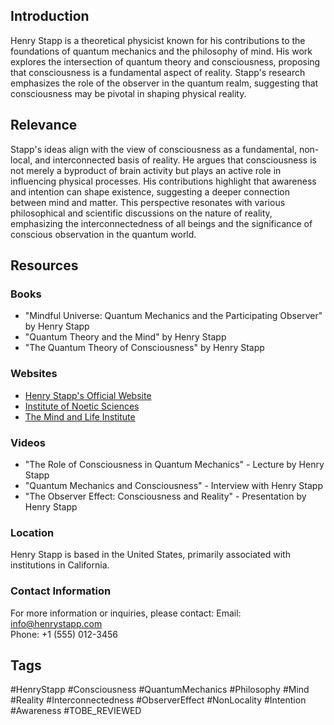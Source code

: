 ## Introduction
Henry Stapp is a theoretical physicist known for his contributions to the foundations of quantum mechanics and the philosophy of mind. His work explores the intersection of quantum theory and consciousness, proposing that consciousness is a fundamental aspect of reality. Stapp's research emphasizes the role of the observer in the quantum realm, suggesting that consciousness may be pivotal in shaping physical reality.

## Relevance
Stapp's ideas align with the view of consciousness as a fundamental, non-local, and interconnected basis of reality. He argues that consciousness is not merely a byproduct of brain activity but plays an active role in influencing physical processes. His contributions highlight that awareness and intention can shape existence, suggesting a deeper connection between mind and matter. This perspective resonates with various philosophical and scientific discussions on the nature of reality, emphasizing the interconnectedness of all beings and the significance of conscious observation in the quantum world.

## Resources

### Books
- "Mindful Universe: Quantum Mechanics and the Participating Observer" by Henry Stapp
- "Quantum Theory and the Mind" by Henry Stapp
- "The Quantum Theory of Consciousness" by Henry Stapp

### Websites
- [Henry Stapp's Official Website](http://www.henrystapp.com)
- [Institute of Noetic Sciences](https://noetic.org)
- [The Mind and Life Institute](https://mindandlife.org)

### Videos
- "The Role of Consciousness in Quantum Mechanics" - Lecture by Henry Stapp
- "Quantum Mechanics and Consciousness" - Interview with Henry Stapp
- "The Observer Effect: Consciousness and Reality" - Presentation by Henry Stapp

### Location
Henry Stapp is based in the United States, primarily associated with institutions in California.

### Contact Information
For more information or inquiries, please contact:
Email: info@henrystapp.com  
Phone: +1 (555) 012-3456

## Tags
#HenryStapp #Consciousness #QuantumMechanics #Philosophy #Mind #Reality #Interconnectedness #ObserverEffect #NonLocality #Intention #Awareness #TOBE_REVIEWED
